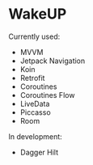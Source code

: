 # WakeUP
Currently used:
- MVVM
- Jetpack Navigation
- Koin
- Retrofit
- Coroutines
- Coroutines Flow
- LiveData
- Piccasso
- Room

In development: 
- Dagger Hilt
